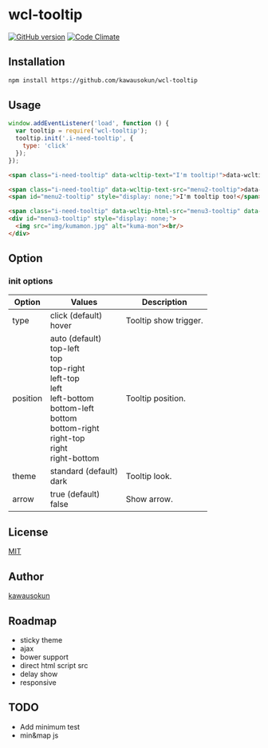# wcl-tooltip

[![GitHub version](https://badge.fury.io/gh/kawausokun%2Fwcl-tooltip.svg)](http://badge.fury.io/gh/kawausokun%2Fwcl-tooltip)
[![Code Climate](https://codeclimate.com/github/kawausokun/wcl-tooltip/badges/gpa.svg)](https://codeclimate.com/github/kawausokun/wcl-tooltip)

<!-- __SITE_DEMO__ -->

## Installation

```sh
npm install https://github.com/kawausokun/wcl-tooltip
```

## Usage

```js
window.addEventListener('load', function () {
  var tooltip = require('wcl-tooltip');
  tooltip.init('.i-need-tooltip', {
    type: 'click'
  });
});
```

```html
<span class="i-need-tooltip" data-wcltip-text="I'm tooltip!">data-wcltip-text</span>

<span class="i-need-tooltip" data-wcltip-text-src="menu2-tooltip">data-wcltip-text-src</span>
<span id="menu2-tooltip" style="display: none;">I'm tooltip too!</span>

<span class="i-need-tooltip" data-wcltip-html-src="menu3-tooltip" data-wcltip-title="Kuma-mon">data-wcltip-html-src</span>
<div id="menu3-tooltip" style="display: none;">
  <img src="img/kumamon.jpg" alt="kuma-mon"><br/>
</div>
```

## Option

### init options

| Option   | Values                                               | Description           |
|----------|------------------------------------------------------|-----------------------|
| type     | click (default)<br> hover                            | Tooltip show trigger. |
| position | auto (default)<br>top-left<br>top<br>top-right<br>left-top<br>left<br>left-bottom<br>bottom-left<br>bottom<br>bottom-right<br>right-top<br>right<br>right-bottom     | Tooltip position.     |
| theme    | standard (default)<br> dark                          | Tooltip look.         |
| arrow    | true (default)<br> false                             | Show arrow.         |

## License

[MIT](https://github.com/kawausokun/wcl-tooltip/blob/master/LICENSE)

## Author

[kawausokun](https://github.com/kawausokun)

## Roadmap

* sticky theme
* ajax
* bower support
* direct html script src
* delay show
* responsive

## TODO

* Add minimum test
* min&map js
